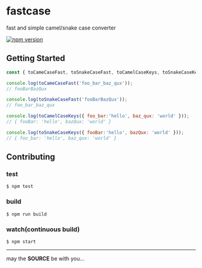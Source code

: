 fastcase
========

fast and simple camel/snake case converter

[![npm version](https://badge.fury.io/js/%40fastcampus%2Ffastcase.svg)](https://badge.fury.io/js/%40fastcampus%2Ffastcase)

## Getting Started

```js
const { toCameCaseFast, toSnakeCaseFast, toCamelCaseKeys, toSnakeCaseKeys } = require('@fastcampus/fastcase');

console.log(toCameCaseFast('foo_bar_baz_qux'));
// fooBarBazQux

console.log(toSnakeCaseFast('fooBarBazQux'));
// foo_bar_baz_qux

console.log(toCamelCaseKeys({ foo_bar:'hello', baz_qux: 'world' }));
// { fooBar: 'hello', bazQux: 'world' }

console.log(toSnakeCaseKeys({ fooBar:'hello', bazQux: 'world' }));
// { foo_bar: 'hello', baz_qux: 'world' }
```

## Contributing

### test

```console
$ npm test
```

### build

```console
$ npm run build
```

### watch(continuous build)

```console
$ npm start
```

---
may the **SOURCE** be with you...

